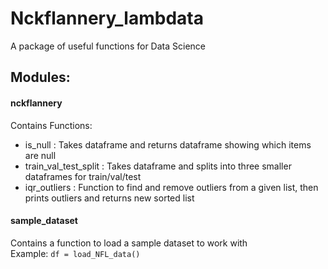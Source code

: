 # Nckflannery_lambdata
A package of useful functions for Data Science

## Modules:
#### nckflannery
Contains Functions:
* is_null : Takes dataframe and returns dataframe showing which
    items are null
* train_val_test_split : Takes dataframe and splits into three
    smaller dataframes for train/val/test
* iqr_outliers : Function to find and remove outliers from a 
    given list, then prints outliers and returns new sorted list

#### sample_dataset
Contains a function to load a sample dataset to work with  
Example: `df = load_NFL_data()`
